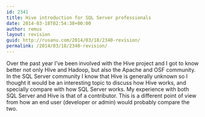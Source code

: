 ```yaml
---
id: 2341
title: Hive introduction for SQL Server professionals
date: 2014-03-18T02:54:38+00:00
author: remus
layout: revision
guid: http://rusanu.com/2014/03/18/2340-revision/
permalink: /2014/03/18/2340-revision/
---
```

Over the past year I&#8217;ve been involved with the Hive project and I got to know better not only Hive and Hadoop, but also the Apache and OSF community. In the SQL Server community I know that Hive is generally unknown so I thought it would be an interesting topic to discuss how Hive works, and specially compare with how SQL Server works. My experience with both SQL Server and Hive is that of a contributor. This is a different point of view from how an end user (developer or admin) would probably compare the two.

<!--more-->